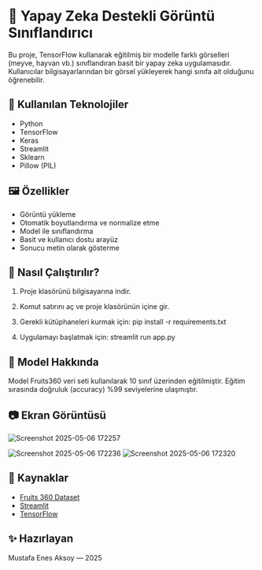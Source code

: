 # 🎯 Yapay Zeka Destekli Görüntü Sınıflandırıcı

Bu proje, TensorFlow kullanarak eğitilmiş bir modelle farklı görselleri (meyve, hayvan vb.) sınıflandıran basit bir yapay zeka uygulamasıdır. Kullanıcılar bilgisayarlarından bir görsel yükleyerek hangi sınıfa ait olduğunu öğrenebilir.

## 🧠 Kullanılan Teknolojiler

- Python
- TensorFlow
- Keras
- Streamlit
- Sklearn
- Pillow (PIL)

## 🖼️ Özellikler

- Görüntü yükleme
- Otomatik boyutlandırma ve normalize etme
- Model ile sınıflandırma
- Basit ve kullanıcı dostu arayüz
- Sonucu metin olarak gösterme

## 🚀 Nasıl Çalıştırılır?

1. Proje klasörünü bilgisayarına indir.
2. Komut satırını aç ve proje klasörünün içine gir.
3. Gerekli kütüphaneleri kurmak için:
pip install -r requirements.txt

4. Uygulamayı başlatmak için:
streamlit run app.py


## 📝 Model Hakkında

Model Fruits360 veri seti kullanılarak 10 sınıf üzerinden eğitilmiştir. Eğitim sırasında doğruluk (accuracy) %99 seviyelerine ulaşmıştır.

## 📷 Ekran Görüntüsü
![Screenshot 2025-05-06 172257](https://github.com/user-attachments/assets/f6155161-84b0-470a-b681-4ef61d025010)

![Screenshot 2025-05-06 172236](https://github.com/user-attachments/assets/4d77cb7b-3953-4122-8bdd-7d1a09ca39f4)
![Screenshot 2025-05-06 172320](https://github.com/user-attachments/assets/e26dbe8b-8587-40ef-bf22-3bd0ab35bf2d)



## 🔗 Kaynaklar

- [Fruits 360 Dataset](https://www.kaggle.com/datasets/moltean/fruits)
- [Streamlit](https://streamlit.io)
- [TensorFlow](https://www.tensorflow.org)


## ✨ Hazırlayan

Mustafa Enes Aksoy — 2025


